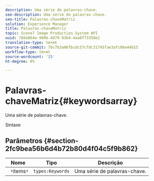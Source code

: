 ```yaml
---
description: Uma série de palavras-chave.
seo-description: Uma série de palavras-chave.
seo-title: Palavras-chaveMatriz
solution: Experience Manager
title: Palavras-chaveMatriz
topic: Scene7 Image Production System API
uuid: 78da064a-9906-4d79-93b4-4aa0f73358e2
translation-type: tm+mt
source-git-commit: 7bc7b3a86fbcdc57cfdc31745fae3afc06e44b15
workflow-type: tm+mt
source-wordcount: '25'
ht-degree: 0%

---
```



# Palavras-chaveMatriz{#keywordsarray}

Uma série de palavras-chave.

Sintaxe

## Parâmetros {#section-2fc9bea56b6d4b72b80d4f04c5f9b862}

| Nome | Tipo | Descrição |
|---|---|---|
| ` *`items`*` | `types:Keywords` | Uma série de palavras-chave. |


